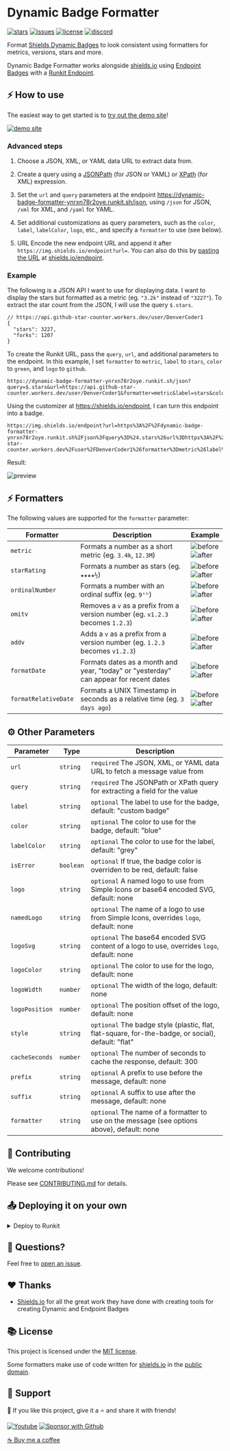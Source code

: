 # Dynamic Badge Formatter

[![stars](https://custom-icon-badges.herokuapp.com/github/stars/DenverCoder1/dynamic-badge-formatter?logo=star)](https://github.com/DenverCoder1/dynamic-badge-formatter/stargazers "stars") [![issues](https://custom-icon-badges.herokuapp.com/github/issues-raw/DenverCoder1/dynamic-badge-formatter?logo=issue)](https://github.com/DenverCoder1/dynamic-badge-formatter/issues "issues") [![license](https://custom-icon-badges.herokuapp.com/github/license/DenverCoder1/dynamic-badge-formatter?logo=law&logoColor=white)](https://github.com/DenverCoder1/dynamic-badge-formatter/blob/main/LICENSE?rgh-link-date=2021-08-09T18%3A10%3A26Z "license MIT") [![discord](https://custom-icon-badges.herokuapp.com/discord/819650821314052106?color=7289DA&logo=comments&label=discord&logoColor=white)](https://discord.gg/fPrdqh3Zfu "Dev Pro Tips Discussion & Support Server")

Format [Shields Dynamic Badges](https://shields.io/#dynamic-badge) to look consistent using formatters for metrics, versions, stars and more.

Dynamic Badge Formatter works alongside [shields.io](https://shields.io/) using [Endpoint Badges](https://shields.io/endpoint) with a [Runkit Endpoint](https://runkit.com/denvercoder1/dynamic-badge-formatter).

## ⚡ How to use

The easiest way to get started is to [try out the demo site](https://dynamic-badge-formatter.demolab.com/)!

[![demo site](https://user-images.githubusercontent.com/20955511/174156046-a84dd1c7-d08a-4d5f-bc73-c79cca980180.png)](https://dynamic-badge-formatter.demolab.com/)

### Advanced steps

1. Choose a JSON, XML, or YAML data URL to extract data from.

2. Create a query using a [JSONPath](https://jsonpath.com/) (for JSON or YAML) or [XPath](http://xpather.com/) (for XML) expression.

3. Set the `url` and `query` parameters at the endpoint <https://dynamic-badge-formatter-ynrxn78r2oye.runkit.sh/json>, using `/json` for JSON, `/xml` for XML, and `/yaml` for YAML.

4. Set additional customizations as query parameters, such as the `color`, `label`, `labelColor`, `logo`, etc., and specify a `formatter` to use (see below).

5. URL Encode the new endpoint URL and append it after `https://img.shields.io/endpoint?url=`. You can also do this by [pasting the URL](https://user-images.githubusercontent.com/20955511/173730516-1470689e-0e05-4761-89f4-4aa7d8fcb023.png) at [shields.io/endpoint](https://shields.io/endpoint).

### Example

The following is a JSON API I want to use for displaying data. I want to display the stars but formatted as a metric (eg. `"3.2k"` instead of `"3227"`). To extract the star count from the JSON, I will use the query `$.stars`.

```jsonc
// https://api.github-star-counter.workers.dev/user/DenverCoder1
{
  "stars": 3227,
  "forks": 1207
}
```

To create the Runkit URL, pass the `query`, `url`, and additional parameters to the endpoint. In this example, I set `formatter` to `metric`, `label` to `stars`, `color` to `green`, and `logo` to `github`.

```
https://dynamic-badge-formatter-ynrxn78r2oye.runkit.sh/json?query=$.stars&url=https://api.github-star-counter.workers.dev/user/DenverCoder1&formatter=metric&label=stars&color=green&logo=github
```

Using the customizer at <https://shields.io/endpoint>, I can turn this endpoint into a badge.

```
https://img.shields.io/endpoint?url=https%3A%2F%2Fdynamic-badge-formatter-ynrxn78r2oye.runkit.sh%2Fjson%3Fquery%3D%24.stars%26url%3Dhttps%3A%2F%2Fapi.github-star-counter.workers.dev%2Fuser%2FDenverCoder1%26formatter%3Dmetric%26label%3Dstars%26color%3Dgreen%26logo%3Dgithub
```

Result:

![preview](https://img.shields.io/endpoint?url=https%3A%2F%2Fdynamic-badge-formatter-ynrxn78r2oye.runkit.sh%2Fjson%3Fquery%3D%24.stars%26url%3Dhttps%3A%2F%2Fapi.github-star-counter.workers.dev%2Fuser%2FDenverCoder1%26formatter%3Dmetric%26label%3Dstars%26color%3Dgreen%26logo%3Dgithub)

## ⚡ Formatters

The following values are supported for the `formatter` parameter:

| Formatter            | Description                                                                           | Example                                                                                                                                   |
| -------------------- | ------------------------------------------------------------------------------------- | ----------------------------------------------------------------------------------------------------------------------------------------- |
| `metric`             | Formats a number as a short metric (eg. `3.4k`, `12.3M`)                              | ![before](https://img.shields.io/badge/before-3400-cc6060)<br/>![after](https://img.shields.io/badge/after-3.4k-2ea44f)                   |
| `starRating`         | Formats a number as stars (eg. `★★★★½`)                                               | ![before](https://img.shields.io/badge/before-4.5-cc6060)<br/>![after](https://img.shields.io/badge/after-★★★★½-2ea44f)                   |
| `ordinalNumber`      | Formats a number with an ordinal suffix (eg. `9ᵗʰ`)                                   | ![before](https://img.shields.io/badge/before-9-cc6060)<br/>![after](https://img.shields.io/badge/after-9ᵗʰ-2ea44f)                       |
| `omitv`              | Removes a `v` as a prefix from a version number (eg. `v1.2.3` becomes `1.2.3`)        | ![before](https://img.shields.io/badge/before-v1.2.3-cc6060)<br/>![after](https://img.shields.io/badge/after-1.2.3-2ea44f)                |
| `addv`               | Adds a `v` as a prefix from a version number (eg. `1.2.3` becomes `v1.2.3`)           | ![before](https://img.shields.io/badge/before-1.2.3-cc6060)<br/>![after](https://img.shields.io/badge/after-v1.2.3-2ea44f)                |
| `formatDate`         | Formats dates as a month and year, "today" or "yesterday" can appear for recent dates | ![before](https://img.shields.io/badge/before-2019--01--01-cc6060)<br/>![after](https://img.shields.io/badge/after-january%202019-2ea44f) |
| `formatRelativeDate` | Formats a UNIX Timestamp in seconds as a relative time (eg. `3 days ago`)             | ![before](https://img.shields.io/badge/before-1655162563-cc6060)<br/>![after](https://img.shields.io/badge/after-3%20days%20ago-2ea44f)   |

## ⚙️ Other Parameters

| Parameter      | Type      | Description                                                                                        |
| -------------- | --------- | -------------------------------------------------------------------------------------------------- |
| `url`          | `string`  | `required` The JSON, XML, or YAML data URL to fetch a message value from                           |
| `query`        | `string`  | `required` The JSONPath or XPath query for extracting a field for the value                        |
| `label`        | `string`  | `optional` The label to use for the badge, default: "custom badge"                                 |
| `color`        | `string`  | `optional` The color to use for the badge, default: "blue"                                         |
| `labelColor`   | `string`  | `optional` The color to use for the label, default: "grey"                                         |
| `isError`      | `boolean` | `optional` If true, the badge color is overriden to be red, default: false                         |
| `logo`         | `string`  | `optional` A named logo to use from Simple Icons or base64 encoded SVG, default: none              |
| `namedLogo`    | `string`  | `optional` The name of a logo to use from Simple Icons, overrides `logo`, default: none            |
| `logoSvg`      | `string`  | `optional` The base64 encoded SVG content of a logo to use, overrides `logo`, default: none        |
| `logoColor`    | `string`  | `optional` The color to use for the logo, default: none                                            |
| `logoWidth`    | `number`  | `optional` The width of the logo, default: none                                                    |
| `logoPosition` | `number`  | `optional` The position offset of the logo, default: none                                          |
| `style`        | `string`  | `optional` The badge style (plastic, flat, flat-square, for-the-badge, or social), default: "flat" |
| `cacheSeconds` | `number`  | `optional` The number of seconds to cache the response, default: 300                               |
| `prefix`       | `string`  | `optional` A prefix to use before the message, default: none                                       |
| `suffix`       | `string`  | `optional` A suffix to use after the message, default: none                                        |
| `formatter`    | `string`  | `optional` The name of a formatter to use on the message (see options above), default: none        |

## 🤗 Contributing

We welcome contributions!

Please see [CONTRIBUTING.md](CONTRIBUTING.md) for details.

## 📤 Deploying it on your own

<details>
  <summary>Deploy to Runkit</summary>

1. Sign in to **Runkit** or create a new account at <https://runkit.com>
2. Create a new notebook
3. Paste the contents of [`index.js`](./runkit/index.js) into the notebook
4. Click `endpoint` to get your endpoint to run requests against

</details>

## 💬 Questions?

Feel free to [open an issue](http://github.com/DenverCoder1/dynamic-badge-formatter/issues/new).

## ❤️ Thanks

- [Shields.io](https://github.com/badges/shields) for all the great work they have done with creating tools for creating Dynamic and Endpoint Badges

## 📚 License

This project is licensed under the [MIT license](LICENSE.md).

Some formatters make use of code written for [shields.io](https://shields.io/) in the [public domain](https://github.com/badges/shields/blob/master/LICENSE).

## 🤩 Support

💙 If you like this project, give it a ⭐ and share it with friends!

<p align="left">
  <a href="https://www.youtube.com/channel/UCipSxT7a3rn81vGLw9lqRkg?sub_confirmation=1"><img alt="Youtube" title="Youtube" src="https://custom-icon-badges.herokuapp.com/badge/-Subscribe-red?style=for-the-badge&logo=video&logoColor=white"/></a>
  <a href="https://github.com/sponsors/DenverCoder1"><img alt="Sponsor with Github" title="Sponsor with Github" src="https://custom-icon-badges.herokuapp.com/badge/-Sponsor-ea4aaa?style=for-the-badge&logo=heart&logoColor=white"/></a>
</p>

[☕ Buy me a coffee](https://ko-fi.com/jlawrence)
